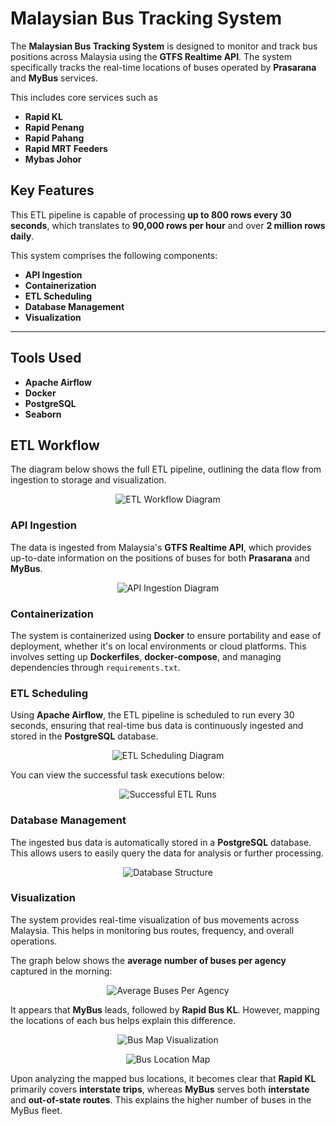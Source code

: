 # Malaysian Bus Tracking System

The **Malaysian Bus Tracking System** is designed to monitor and track bus positions across Malaysia using the **GTFS Realtime API**. The system specifically tracks the real-time locations of buses operated by **Prasarana** and **MyBus** services.

This includes core services such as
- **Rapid KL**
- **Rapid Penang**
- **Rapid Pahang**
- **Rapid MRT Feeders**
- **Mybas Johor**
  
## Key Features
This ETL pipeline is capable of processing **up to 800 rows every 30 seconds**, which translates to **90,000 rows per hour** and over **2 million rows daily**.

This system comprises the following components:
- **API Ingestion**
- **Containerization**
- **ETL Scheduling**
- **Database Management**
- **Visualization**

---

## Tools Used
- **Apache Airflow**
- **Docker**
- **PostgreSQL**
- **Seaborn**

## ETL Workflow
The diagram below shows the full ETL pipeline, outlining the data flow from ingestion to storage and visualization.

<p align="center">
  <img src="https://github.com/user-attachments/assets/dcb041d3-94f7-45c6-bbb4-20bac165a4ee" alt="ETL Workflow Diagram">
</p>

### API Ingestion
The data is ingested from Malaysia's **GTFS Realtime API**, which provides up-to-date information on the positions of buses for both **Prasarana** and **MyBus**.

<p align="center">
  <img src="https://github.com/user-attachments/assets/246e87aa-d820-4736-8e09-1b3f85362fd9" alt="API Ingestion Diagram">
</p>

### Containerization
The system is containerized using **Docker** to ensure portability and ease of deployment, whether it's on local environments or cloud platforms. This involves setting up **Dockerfiles**, **docker-compose**, and managing dependencies through `requirements.txt`.

### ETL Scheduling
Using **Apache Airflow**, the ETL pipeline is scheduled to run every 30 seconds, ensuring that real-time bus data is continuously ingested and stored in the **PostgreSQL** database.

<p align="center">
  <img src="https://github.com/user-attachments/assets/73c2101e-c9ab-4c4e-b9ac-6cf712da992d" alt="ETL Scheduling Diagram">
</p>

You can view the successful task executions below:

<p align="center">
  <img src="https://github.com/user-attachments/assets/4a9bae80-9d77-404c-912d-e9c5ac4c855e" alt="Successful ETL Runs">
</p>

### Database Management
The ingested bus data is automatically stored in a **PostgreSQL** database. This allows users to easily query the data for analysis or further processing.

<p align="center">
  <img src="https://github.com/user-attachments/assets/691cc01f-5a97-4d94-8d08-932116a74b30" alt="Database Structure">
</p>

### Visualization
The system provides real-time visualization of bus movements across Malaysia. This helps in monitoring bus routes, frequency, and overall operations.

The graph below shows the **average number of buses per agency** captured in the morning:

<p align="center">
  <img src="https://github.com/user-attachments/assets/a7ded64e-1bb5-4eb4-8b0c-93752e7b8f9f" alt="Average Buses Per Agency">
</p>

It appears that **MyBus** leads, followed by **Rapid Bus KL**. However, mapping the locations of each bus helps explain this difference.

<p align="center">
  <img src="https://github.com/user-attachments/assets/37baad0b-74e2-4536-a332-e351e71d09d5" alt="Bus Map Visualization">
</p>

<p align="center">
  <img src="https://github.com/user-attachments/assets/881b7615-a50b-4481-808a-833262b228bd" alt="Bus Location Map">
</p>

Upon analyzing the mapped bus locations, it becomes clear that **Rapid KL** primarily covers **interstate trips**, whereas **MyBus** serves both **interstate** and **out-of-state routes**. This explains the higher number of buses in the MyBus fleet.
